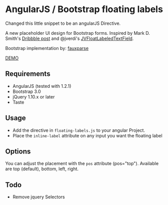 AngularJS / Bootstrap floating labels
=========================

Changed this little snippet to be an angularJS Directive.

A new placeholder UI design for Bootstrap forms.
Inspired by Mark D. Smith's
[Dribbble post](http://dribbble.com/shots/1254439--GIF-Mobile-Form-Interaction?list=users)
and @jverdi's [JVFloatLabeledTextField](https://github.com/jverdi/JVFloatLabeledTextField).

Bootstrap implementation by: [fauxparse](https://github.com/fauxparse/bootstrap-floating-labels)

[DEMO](http://jsfiddle.net/codebaker/cwpu7mh3/)


Requirements
------------
* AngularJS (tested with 1.2.1)
* Bootstrap 3.0
* jQuery 1.10.x or later
* Taste

Usage
-----
* Add the directive in `floating-labels.js` to your angular Project.
* Place the `inline-label` attribute on any input you want the floating label

Options
-----
You can adjust the placement with the `pos` attribute (pos="top"). Available are top (default), bottom, left, right.

Todo
-----
* Remove jquery Selectors
